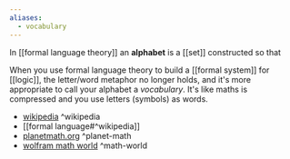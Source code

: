 ```yaml
---
aliases:
  - vocabulary
---
```

In [[formal language theory]] an **alphabet** is a [[set]] constructed so that 

When you use formal language theory to build a [[formal system]] for [[logic]], the letter/word metaphor no longer holds, and it's more appropriate to call your alphabet a _vocabulary_. It's like maths is compressed and you use letters (symbols) as words.

- [wikipedia](https://en.wikipedia.org/wiki/Alphabet_(formal_languages)) ^wikipedia
- [[formal language#^wikipedia]]
- [planetmath.org](https://planetmath.org/alphabet) ^planet-math
- [wolfram math world](https://mathworld.wolfram.com/Alphabet.html) ^math-world